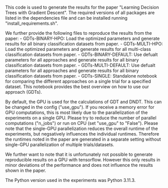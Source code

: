 This code is used to generate the results for the paper "Learning Decision Trees with Gradient Descent". The required versions of all packages are listed in the dependencies file and can be installed running "install_requirements.sh".

We further provide the following files to reproduce the results from the paper:
    - GDTs-BINARY-HPO: Load the optimized parameters and generate results for all binary classification datasets from paper.
    - GDTs-MULTI-HPO: Load the optimized parameters and generate results for all multi-class classification datasets from paper.
    - GDTs-BINARY-DEFAULT: Use defualt parameters for all approaches and generate results for all binary classification datasets from paper.
    - GDTs-MULTI-DEFAULT: Use defualt parameters for all approaches and generate results for all binary classification datasets from paper.
    - GDTs-SINGLE: Standalone notebook for comparing the different approaches on a single trial for a specified dataset. This notebook provides the best overview on how to use our approach (GDTs).

By default, the GPU is used for the calculations of GDT and DNDT. This can be changed in the config ("use_gpu"). If you receive a memory error for GPU computations, this is most likely due to the parallelization of the experiments on a single GPU. Please try to reduce the number of parallel computations ("n_jobs") or run on CPU (set "use_gpu" to "False"). Please note that the single-GPU parallelization reduces the overall runtime of the experiments, but negsatively influences the individual runtimes. Therefore the runtimes noted in the paper are generated in a separate setting without single-GPU parallelization of multiple trials/datasets.

We further want to note that it is unfortunately not possible to generate reproducible results on a GPU with tensorflow. However this only results in minor deviations of the performance and does not influence the results shown in the paper.

The Python version used in the experiments was Python 3.11.3.